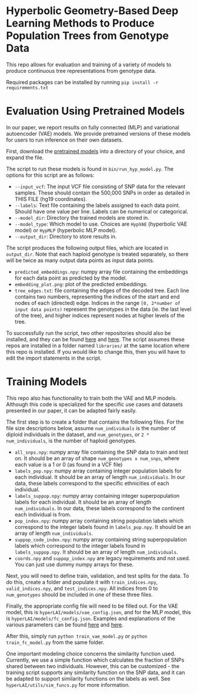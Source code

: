 **Hyperbolic Geometry-Based Deep Learning
Methods to Produce Population Trees from
Genotype Data**
==============================


This repo allows for evaluation and training of a variety of models to produce continuous tree representations from genotype data. 

Required packages can be installed by running `pip install -r requirements.txt`

# Evaluation Using Pretrained Models
In our paper, we report results on fully connected (MLP) and variational autoencoder (VAE) models. We provide pretrained versions of these models for users to run inference on their own datasets. 

First, download the [pretrained models](https://drive.google.com/file/d/1se3PHBgG44M_kpzG3WXiPOAzHWtIUsiA/view?usp=sharing) into a directory of your choice, and expand the file. 

The script to run these models is found in `bin/run_hyp_model.py`. The options for this script are as follows:
- `--input_vcf`: The input VCF file consisting of SNP data for the relevant samples. These should contain the 500,000 SNPs in order as detailed in THIS FILE (hg19 coordinates).  
- `--labels`: Text file containing the labels assigned to each data point. Should have one value per line. Labels can be numerical or categorical. 
- `--model_dir`: Directory the trained models are stored in. 
- `--model_type`: Which model to use. Choices are `HypVAE` (hyperbolic VAE model) or `HypMLP` (hyperbolic MLP model).
- `--output_dir`: Directory to store results in.  


The script produces the following output files, which are located in `output_dir`. Note that each haploid genotype is treated separately, so there will be twice as many output data points as input data points. 
- `predicted_embeddings.npy`: numpy array file containing the embeddings for each data point as predicted by the model.
- `embedding_plot.png`: plot of the predicted embeddings. 
- `tree_edges.txt`: file containing the edges of the decoded tree. Each line contains two numbers, representing the indices of the start and end nodes of each (directed) edge. Indices in the range `[0, 2*number of input data points)` represent the genotypes in the data (ie. the last level of the tree), and higher indices represent nodes at higher levels of the tree. 

To successfully run the script, two other repositories should also be installed, and they can be found [here](https://github.com/HazyResearch/HypHC) and [here](https://github.com/emilemathieu/pvae). The script assumes these repos are installed in a folder named `libraries/` at the same location where this repo is installed. If you would like to change this, then you will have to edit the import statements in the script.   

# Training Models
This repo also has functionality to train both the VAE and MLP models. Although this code is specialized for the specific use cases and datasets presented in our paper, it can be adapted fairly easily. 

The first step is to create a folder that contains the following files. For the file size descriptions below, assume `num_individuals` is the number of diploid individuals in the dataset, and `num_genotypes`, or `2 * num_individuals`, is the number of haploid genotypes. 
- `all_snps.npy`: numpy array file containing the SNP data to train and test on. It should be an array of shape `num_genotypes x num_snps`, where each value is a 1 or 0 (as found in a VCF file)
- `labels_pop.npy`: numpy array containing integer population labels for each individual. It should be an array of length `num_individuals`. In our data, these labels correspond to the specific ethnicities of each individual. 
- `labels_suppop.npy`: numpy array containing integer superpopulation labels for each individual. It should be an array of length `num_individuals`. In our data, these labels correspond to the continent each individual is from. 
- `pop_index.npy`: numpy array containing string population labels which correspond to the integer labels found in `labels_pop.npy`. It should be an array of length   `num_individuals`.
- `suppop_code_index.npy`: numpy array containing string superpopulation labels which correspond to the integer labels found in `labels_suppop.npy`. It should be an array of length `num_individuals`.
- `coords.npy` and `suppop_index.npy` are legacy requirements and not used. You can just use dummy numpy arrays for these. 

Next, you will need to define train, validation, and test splits for the data. To do this, create a folder and populate it with `train_indices.npy`, `valid_indices.npy`, and `test_indices.npy`. All indices from 0 to `num_genotypes` should be included in one of these three files. 

Finally, the appropriate config file will need to be filled out. For the VAE model, this is `hyperLAI/models/vae_config.json`, and for the MLP model, this is `hyperLAI/models/fc_config.json`. Examples and explanations of the various parameters can be found [here](https://drive.google.com/file/d/1mh9AwTuG2m7Raqa_M0cO8BOhsE3KooLN/view?usp=sharing) and [here](https://drive.google.com/file/d/171xQdnj45nnNkGyc0gL49-Y-i19v1FFY/view?usp=sharing).  

After this, simply run `python train_vae_model.py` or `python train_fc_model.py` from the same folder. 

One important modeling choice concerns the similarity function used. Currently, we use a simple function which calculates the fraction of SNPs shared between two individuals. However, this can be customized - the training script supports any similarity function on the SNP data, and it can be adapted to support similarity functions on the labels as well. See `hyperLAI/utils/sim_funcs.py` for more information. 

